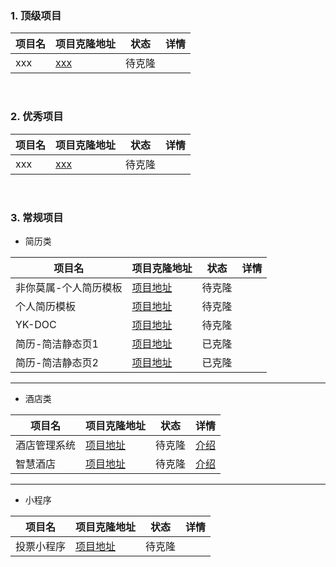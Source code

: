 ### 1. 顶级项目

| 项目名 | 项目克隆地址 | 状态 | 详情 |
| ---- | ---- | ---- | ---- |
| xxx | [xxx](xxx) | 待克隆 |  |

&nbsp;

### 2. 优秀项目

| 项目名 | 项目克隆地址 | 状态 | 详情 |
| ---- | ---- | ---- | ---- |
| xxx | [xxx](xxx) | 待克隆 | |

&nbsp;

### 3. 常规项目

- 简历类
  
| 项目名 | 项目克隆地址 | 状态 | 详情 |
| ---- | ---- | ---- | ---- |
|  非你莫属-个人简历模板  | [项目地址](https://gitee.com/xiaodan_yu/resume.io) | 待克隆 |  |
| 个人简历模板 | [项目地址](https://gitee.com/itsay/resume) | 待克隆 |  |
| YK-DOC| [项目地址](https://gitee.com/yorkecao/yorkecao) | 待克隆 | |
| 简历-简洁静态页1 | [项目地址](https://gitee.com/zhongink/page) | 已克隆 |  |
| 简历-简洁静态页2 | [项目地址](https://gitee.com/wilco/resume_static) | 已克隆 |  |

<hr>

- 酒店类

| 项目名 | 项目克隆地址 | 状态 | 详情 |
| ---- | ---- | ---- | ---- |
| 酒店管理系统 | [项目地址](https://gitee.com/java-and-net/TopskyHotelManagerSystem) | 待克隆 | [介绍](https://mp.weixin.qq.com/s/iyJqV-y6D_c_7vDtf5XlRQ) |
| 智慧酒店 | [项目地址](https://gitee.com/tomato-simon/hotel-intelligence-system) | 待克隆 | [介绍](https://mp.weixin.qq.com/s/iyJqV-y6D_c_7vDtf5XlRQ) |

<hr>

- 小程序

| 项目名 | 项目克隆地址 | 状态 | 详情 |
| ---- | ---- | ---- | ---- |
| 投票小程序 | [项目地址](https://gitee.com/beautiful-life/mvote) | 待克隆 |  |
